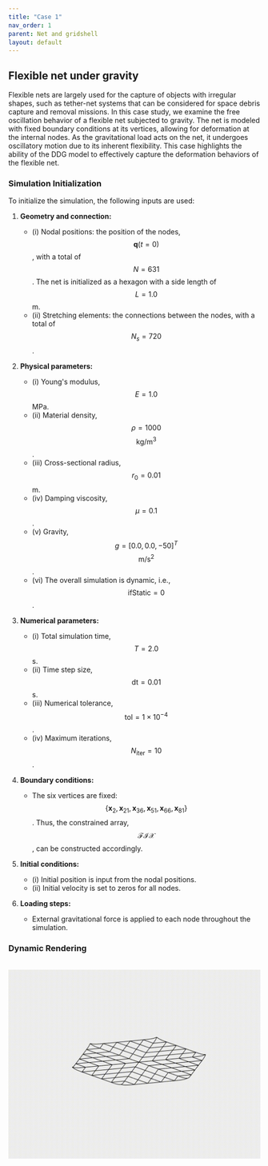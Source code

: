 ```yaml
---
title: "Case 1"
nav_order: 1
parent: Net and gridshell
layout: default
---
```


## Flexible net under gravity

Flexible nets are largely used for the capture of objects with irregular shapes, such as tether-net systems that can be considered for space debris capture and removal missions. In this case study, we examine the free oscillation behavior of a flexible net subjected to gravity. The net is modeled with fixed boundary conditions at its vertices, allowing for deformation at the internal nodes. As the gravitational load acts on the net, it undergoes oscillatory motion due to its inherent flexibility. This case highlights the ability of the DDG model to effectively capture the deformation behaviors of the flexible net.

### Simulation Initialization

To initialize the simulation, the following inputs are used:

1. **Geometry and connection:**
   - (i) Nodal positions: the position of the nodes, $$\mathbf{q}(t=0)$$, with a total of $$N = 631$$. The net is initialized as a hexagon with a side length of $$L = 1.0$$ m.
   - (ii) Stretching elements: the connections between the nodes, with a total of $$N_{s} = 720$$.

2. **Physical parameters:**
   - (i) Young's modulus, $$E = 1.0$$ MPa.
   - (ii) Material density, $$\rho = 1000$$ $$\mathrm{kg/m^3}$$.
   - (iii) Cross-sectional radius, $$r_{0} = 0.01$$ m.
   - (iv) Damping viscosity, $$\mu = 0.1$$.
   - (v) Gravity, $$g = [0.0, 0.0, -50]^T$$ $$\mathrm{m/s^2}$$.
   - (vi) The overall simulation is dynamic, i.e., $$\mathrm{ifStatic} = 0$$.

3. **Numerical parameters:**
   - (i) Total simulation time, $$T = 2.0$$ s.
   - (ii) Time step size, $$\mathrm{dt} = 0.01$$ s.
   - (iii) Numerical tolerance, $$\mathrm{tol} = 1 \times 10^{-4}$$.
   - (iv) Maximum iterations, $$N_{\mathrm{iter}} = 10$$.

4. **Boundary conditions:**
   - The six vertices are fixed: $$\{ \mathbf{x}_{2}, \mathbf{x}_{21}, \mathbf{x}_{36}, \mathbf{x}_{51}, \mathbf{x}_{66}, \mathbf{x}_{81} \}$$. Thus, the constrained array, $$\mathcal{FIX}$$, can be constructed accordingly.

5. **Initial conditions:**
   - (i) Initial position is input from the nodal positions.
   - (ii) Initial velocity is set to zeros for all nodes.

6. **Loading steps:**
   - External gravitational force is applied to each node throughout the simulation.


### Dynamic Rendering
<br/><img src='../assets/videos/net_1.gif' width="600">
